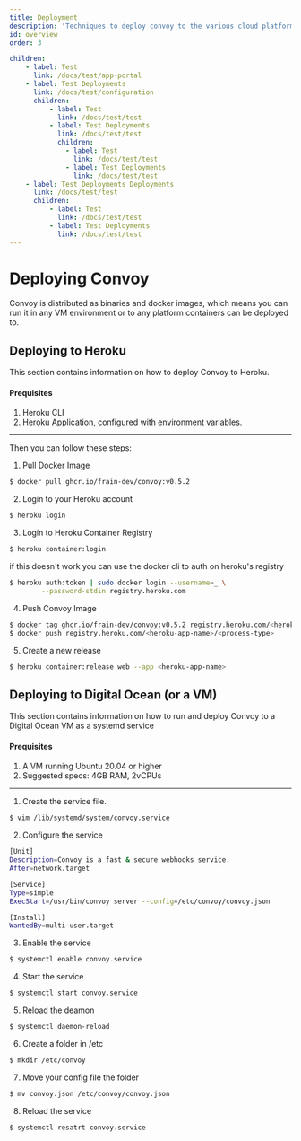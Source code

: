 ```yaml
---
title: Deployment
description: 'Techniques to deploy convoy to the various cloud platforms'
id: overview
order: 3

children:
    - label: Test
      link: /docs/test/app-portal
    - label: Test Deployments
      link: /docs/test/configuration
      children:
          - label: Test
            link: /docs/test/test
          - label: Test Deployments
            link: /docs/test/test
            children:
              - label: Test
                link: /docs/test/test
              - label: Test Deployments
                link: /docs/test/test
    - label: Test Deployments Deployments
      link: /docs/test/test
      children:
          - label: Test
            link: /docs/test/test
          - label: Test Deployments
            link: /docs/test/test
---
```


# Deploying Convoy

Convoy is distributed as binaries and docker images, which means you can run it in any VM environment or to any platform containers can be deployed to.

## Deploying to Heroku

This section contains information on how to deploy Convoy to Heroku.

#### Prequisites

1. Heroku CLI
2. Heroku Application, configured with environment variables.

---

Then you can follow these steps:

1. Pull Docker Image

```bash
$ docker pull ghcr.io/frain-dev/convoy:v0.5.2
```

2. Login to your Heroku account

```bash
$ heroku login
``` 

3. Login to Heroku Container Registry

```bash
$ heroku container:login
```
if this doesn't work you can use the docker cli to auth on heroku's registry

```bash
$ heroku auth:token | sudo docker login --username=_ \
		--password-stdin registry.heroku.com
```

4. Push Convoy Image

```bash
$ docker tag ghcr.io/frain-dev/convoy:v0.5.2 registry.heroku.com/<heroku-app-name>/<process-type>
$ docker push registry.heroku.com/<heroku-app-name>/<process-type>
```

5. Create a new release

```bash
$ heroku container:release web --app <heroku-app-name>
```

## Deploying to Digital Ocean (or a VM)

This section contains information on how to run and deploy Convoy to a Digital Ocean VM as a systemd service

#### Prequisites

1. A VM running Ubuntu 20.04 or higher
2. Suggested specs: 4GB RAM, 2vCPUs

---

1. Create the service file.

```bash
$ vim /lib/systemd/system/convoy.service
```

2. Configure the service

```bash 
[Unit]
Description=Convoy is a fast & secure webhooks service.
After=network.target

[Service]
Type=simple
ExecStart=/usr/bin/convoy server --config=/etc/convoy/convoy.json

[Install]
WantedBy=multi-user.target
```
3. Enable the service

```bash
$ systemctl enable convoy.service 
```

4. Start the service

```bash
$ systemctl start convoy.service
```

5. Reload the deamon

```bash
$ systemctl daemon-reload
```

6. Create a folder in /etc
```bash
$ mkdir /etc/convoy
```

7. Move your config file the folder
```bash
$ mv convoy.json /etc/convoy/convoy.json
```

8. Reload the service
```bash
$ systemctl resatrt convoy.service
```